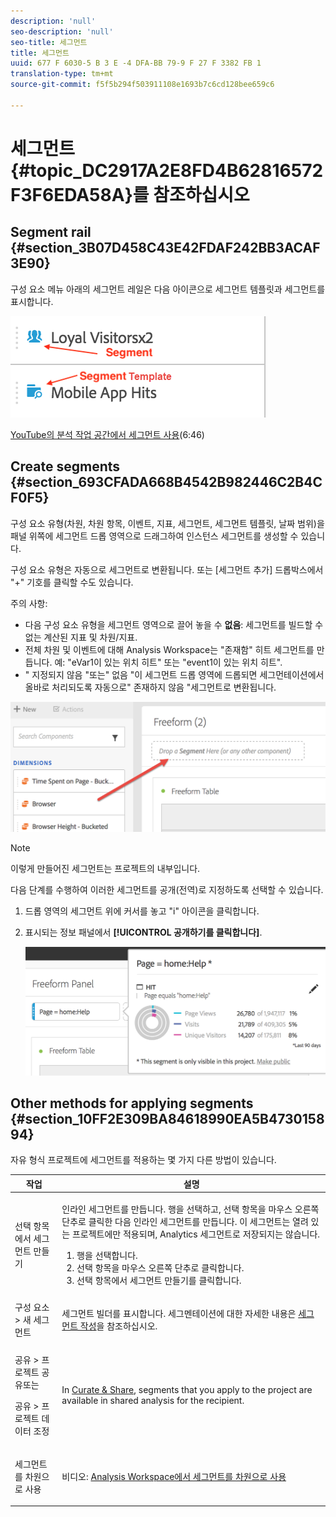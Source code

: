 ```yaml
---
description: 'null'
seo-description: 'null'
seo-title: 세그먼트
title: 세그먼트
uuid: 677 F 6030-5 B 3 E -4 DFA-BB 79-9 F 27 F 3382 FB 1
translation-type: tm+mt
source-git-commit: f5f5b294f503911108e1693b7c6cd128bee659c6

---
```



# 세그먼트{#topic_DC2917A2E8FD4B62816572F3F6EDA58A}를 참조하십시오 

## Segment rail {#section_3B07D458C43E42FDAF242BB3ACAF3E90}

구성 요소 메뉴 아래의 세그먼트 레일은 다음 아이콘으로 세그먼트 템플릿과 세그먼트를 표시합니다.

![](assets/segment_icons.png)

[YouTube의 분석 작업 공간에서 세그먼트 사용](https://www.youtube.com/watch?v=QlUCdQDnni4)(6:46)

## Create segments {#section_693CFADA668B4542B982446C2B4CF0F5}

구성 요소 유형(차원, 차원 항목, 이벤트, 지표, 세그먼트, 세그먼트 템플릿, 날짜 범위)을 패널 위쪽에 세그먼트 드롭 영역으로 드래그하여 인스턴스 세그먼트를 생성할 수 있습니다.

구성 요소 유형은 자동으로 세그먼트로 변환됩니다. 또는 [세그먼트 추가] 드롭박스에서 "+" 기호를 클릭할 수도 있습니다.

주의 사항:

* 다음 구성 요소 유형을 세그먼트 영역으로 끌어 놓을 수 **없음**: 세그먼트를 빌드할 수 없는 계산된 지표 및 차원/지표.
* 전체 차원 및 이벤트에 대해 Analysis Workspace는 "존재함" 히트 세그먼트를 만듭니다. 예: "eVar1이 있는 위치 히트" 또는 "event1이 있는 위치 히트".
* " 지정되지 않음 "또는" 없음 "이 세그먼트 드롭 영역에 드롭되면 세그먼테이션에서 올바로 처리되도록 자동으로" 존재하지 않음 "세그먼트로 변환됩니다.

![](assets/segment-dropzone.png)

>[!NOTE]
>
>이렇게 만들어진 세그먼트는 프로젝트의 내부입니다.

다음 단계를 수행하여 이러한 세그먼트를 공개(전역)로 지정하도록 선택할 수 있습니다.

1. 드롭 영역의 세그먼트 위에 커서를 놓고 "i" 아이콘을 클릭합니다.
1. 표시되는 정보 패널에서 **[!UICONTROL 공개하기를 클릭합니다]**.

   ![](assets/segment-info.png)

## Other methods for applying segments {#section_10FF2E309BA84618990EA5B473015894}

자유 형식 프로젝트에 세그먼트를 적용하는 몇 가지 다른 방법이 있습니다.

<table id="table_45B3839D70674430AF3AC5AA3134F825"> 
 <thead> 
  <tr> 
   <th colname="col1" class="entry"> 작업 </th> 
   <th colname="col2" class="entry"> 설명 </th> 
  </tr> 
 </thead>
 <tbody> 
  <tr> 
   <td colname="col1"> <p>선택 항목에서 세그먼트 만들기 </p> </td> 
   <td colname="col2"> <p>인라인 세그먼트를 만듭니다. 행을 선택하고, 선택 항목을 마우스 오른쪽 단추로 클릭한 다음 인라인 세그먼트를 만듭니다. 이 세그먼트는 열려 있는 프로젝트에만 적용되며, Analytics 세그먼트로 저장되지는 않습니다. </p> <p> 
     <ol id="ol_1D1E661387354EBF992CC150915F642E"> 
      <li id="li_B96666FD426F4AEE8EAB61B2C00A07FB">행을 선택합니다. </li> 
      <li id="li_C2245B3EA81F4FAC88A33647922535AF">선택 항목을 마우스 오른쪽 단추로 클릭합니다. </li> 
      <li id="li_AB4F8988B9A84920ABA06A91094625F6"><span class="uicontrol">선택 항목에서 세그먼트 만들기</span>를 클릭합니다. </li> 
     </ol> </p> </td> 
  </tr> 
  <tr> 
   <td colname="col1"> <span class="uicontrol"> 구성 요소</span> &gt; <span class="uicontrol">새 세그먼트</span> </td> 
   <td colname="col2"> <p><span class="wintitle">세그먼트 빌더</span>를 표시합니다. 세그멘테이션에 대한 자세한 내용은 <a href="https://marketing.adobe.com/resources/help/en_US/analytics/segment/seg_build.html" format="https" scope="external">세그먼트 작성</a>을 참조하십시오. </p> </td> 
  </tr> 
  <tr> 
   <td colname="col1"> <p><span class="ignoretag"><span class="uicontrol"> 공유</span> &gt; <span class="uicontrol">프로젝트 공유</span></span>또는 </p> <p> <span class="ignoretag"><span class="uicontrol">공유</span> &gt; <span class="uicontrol">프로젝트 데이터 조정</span></span> </p> </td> 
   <td colname="col2"> <p>In <a href="../../../analyze/analysis-workspace/curate-share/curate.md#concept_4A9726927E7C44AFA260E2BB2721AFC6" format="dita" scope="local"> Curate &amp; Share</a>, segments that you apply to the project are available in shared analysis for the recipient. </p> </td> 
  </tr> 
  <tr> 
   <td colname="col1"> <p>세그먼트를 차원으로 사용 </p> </td> 
   <td colname="col2"> <p>비디오: <a href="https://www.youtube.com/watch?v=WmSdReKTWto&amp;list=PL2tCx83mn7GuNnQdYGOtlyCu0V5mEZ8sS&amp;index=39" format="https" scope="external">Analysis Workspace에서 세그먼트를 차원으로 사용</a> </p> </td> 
  </tr> 
 </tbody> 
</table>

